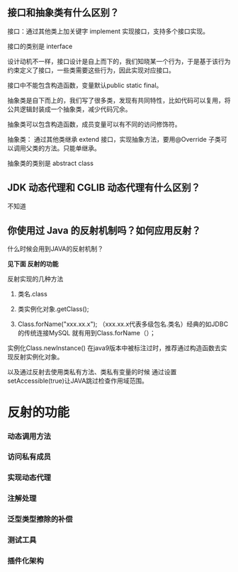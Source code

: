 ## 接口和抽象类有什么区别？

接口：通过其他类上加关键字 implement 实现接口，支持多个接口实现。

接口的类别是 interface 

设计动机不一样，接口设计是自上而下的，我们知晓某一个行为，于是基于该行为约束定义了接口，一些类需要这些行为，因此实现对应接口。

接口中不能包含构造函数，变量默认public static final。



抽象类是自下而上的，我们写了很多类，发现有共同特性，比如代码可以复用，将公共逻辑封装成一个抽象类，减少代码冗余。

抽象类可以包含构造函数，成员变量可以有不同的访问修饰符。

抽象类： 通过其他类继承 extend 接口，实现抽象方法，要用@Override 子类可以调用父类的方法。只能单继承。

抽象类的类别是 abstract class 







## JDK 动态代理和 CGLIB 动态代理有什么区别？

不知道







## 你使用过 Java 的反射机制吗？如何应用反射？

什么时候会用到JAVA的反射机制？

**见下面 反射的功能**



反射实现的几种方法

1. 类名.class

2. 类实例化对象.getClass();

3. Class.forName("xxx.xx.x"); （xxx.xx.x代表多级包名.类名）经典的如JDBC的传统连接MySQL 就有用到Class.forName（）；



实例化Class.newInstance() 在java9版本中被标注过时，推荐通过构造函数去实现反射实例化对象。

以及通过反射去使用类私有方法、类私有变量的时候 通过设置setAccessible(true)让JAVA跳过检查作用域范围。



# 反射的功能

### **动态调用方法**

### **访问私有成员**

### 实现动态代理

### 注解处理

### 泛型类型擦除的补偿

### 测试工具

### 插件化架构









































